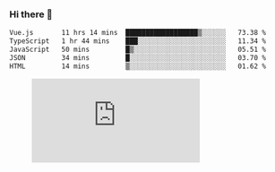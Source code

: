 ### Hi there 👋

<!--START_SECTION:waka-->

```txt
Vue.js       11 hrs 14 mins  ██████████████████▒░░░░░░   73.38 %
TypeScript   1 hr 44 mins    ███░░░░░░░░░░░░░░░░░░░░░░   11.34 %
JavaScript   50 mins         █▒░░░░░░░░░░░░░░░░░░░░░░░   05.51 %
JSON         34 mins         █░░░░░░░░░░░░░░░░░░░░░░░░   03.70 %
HTML         14 mins         ▒░░░░░░░░░░░░░░░░░░░░░░░░   01.62 %
```

<!--END_SECTION:waka-->

<figure><embed src="https://wakatime.com/share/@018c1236-80d1-4209-b291-9f1e9534668f/bb944d0f-92e3-48f1-94a5-d3c1d0ffe8d4.svg"></embed></figure>

<!--
**kraibse/kraibse** is a ✨ _special_ ✨ repository because its `README.md` (this file) appears on your GitHub profile.

Here are some ideas to get you started:

- 🔭 I’m currently working on ...
- 🌱 I’m currently learning ...
- 👯 I’m looking to collaborate on ...
- 🤔 I’m looking for help with ...
- 💬 Ask me about ...
- 📫 How to reach me: ...
- 😄 Pronouns: ...
- ⚡ Fun fact: ...
-->
